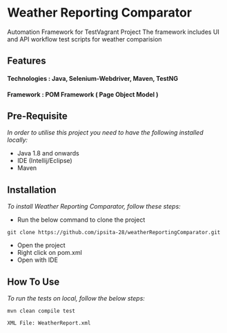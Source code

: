 # **Weather Reporting Comparator**
Automation Framework for TestVagrant Project
The framework includes UI and API workflow test scripts for weather comparision

## Features

#### **Technologies** : Java, Selenium-Webdriver, Maven, TestNG

#### **Framework** : POM Framework ( Page Object Model )

## Pre-Requisite
*In order to utilise this project you need to have the following installed locally:*

- Java 1.8 and onwards
- IDE (Intellij/Eclipse)
- Maven

## Installation

*To install *Weather Reporting Comparator*, follow these steps:*

- Run the below command to clone the project

```
git clone https://github.com/ipsita-28/weatherReportingComparator.git
```
- Open the project 
- Right click on pom.xml 
- Open with IDE

## How To Use

*To run the tests on local, follow the below steps:*
```
mvn clean compile test

XML File: WeatherReport.xml
```


 
